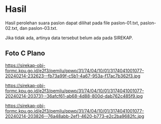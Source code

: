 # Hasil

Hasil perolehan suara paslon dapat dilihat pada file paslon-01.txt, paslon-02.txt, dan paslon-03.txt.

Jika tidak ada, artinya data tersebut belum ada pada SIREKAP.

## Foto C Plano

https://sirekap-obj-formc.kpu.go.id/e2f3/pemilu/ppwp/31/74/04/10/01/3174041001077-20240214-232623--fb73a99f-c5b1-4a67-953a-f17ac7b362f3.jpg

https://sirekap-obj-formc.kpu.go.id/e2f3/pemilu/ppwp/31/74/04/10/01/3174041001077-20240214-203731--36afcf61-ab68-4d88-800d-dab762c485f9.jpg

https://sirekap-obj-formc.kpu.go.id/e2f3/pemilu/ppwp/31/74/04/10/01/3174041001077-20240214-203826--76a48abb-2ef1-4620-b773-e2c2ba9682fc.jpg
